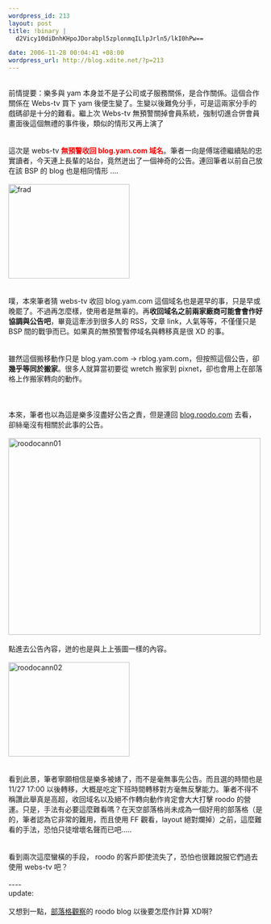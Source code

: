 ```yaml
--- 
wordpress_id: 213
layout: post
title: !binary |
  d2Vicy10diDnhKHpoJDorabpl5zplonmqILlpJrln5/lkI0hPw==

date: 2006-11-28 00:04:41 +08:00
wordpress_url: http://blog.xdite.net/?p=213
---
```

<br />前情提要：樂多與 yam 本身並不是子公司或子服務關係，是合作關係。這個合作關係在 Webs-tv 買下 yam 後便生變了。生變以後難免分手，可是這兩家分手的戲碼卻是十分的難看。繼上次 Webs-tv 無預警關掉會員系統，強制切進合併會員畫面後這個無禮的事件後，類似的情形又再上演了<br /><br /><br />這次是 webs-tv <font color="#ff0000"><strong>無預警收回 blog.yam.com 域名</strong></font>。筆者一向是傅瑞德繼續貼的忠實讀者，今天連上長輩的站台，竟然迸出了一個神奇的公告。連回筆者以前自己放在該 BSP 的 blog 也是相同情形 ....<br /><br /><a href="http://www.flickr.com/photos/14765209@N00/307746325/" title="Photo Sharing"><img width="240" height="187" src="http://static.flickr.com/118/307746325_6a4cb0bb21_m.jpg" alt="frad" /></a><br /><br /><br />噗，本來筆者猜 webs-tv 收回 blog.yam.com 這個域名也是遲早的事，只是早或晚罷了。不過再怎麼樣，使用者是無辜的。再<strong>收回域名之前兩家廠商可能會會作好協調與公告吧</strong>，畢竟這牽涉到很多人的 RSS，文章 link，人氣等等，不僅僅只是 BSP 間的戰爭而已。如果真的無預警暫停域名與轉移真是很 XD 的事。<br /><br /><br />雖然這個搬移動作只是 blog.yam.com -&gt; rblog.yam.com，但按照這個公告，卻<strong>幾乎等同於搬家</strong>。很多人就算當初要從 wretch 搬家到 pixnet，卻也會用上<a href="http://www.boggy.idv.tw/WREdirectr/"><img alt="" src="http://static.flickr.com/104/288512668_f674b45dac_m.jpg" /></a>在部落格上作搬家轉向的動作。<br /><br /><br /><br />本來，筆者也以為這是樂多沒盡好公告之責，但是連回 <a href="http://blog.roodo.com">blog.roodo.com</a> 去看，卻絲毫沒有相關於此事的公告。<br /><br /><a href="http://www.flickr.com/photos/14765209@N00/307757794/" title="Photo Sharing"><img width="500" height="390" src="http://static.flickr.com/105/307757794_6bc548714b.jpg" alt="roodocann01" /></a><br /><br />點進去公告內容，迸的也是與上上張圖一樣的內容。<br /><br /><a href="http://www.flickr.com/photos/14765209@N00/307757709/" title="Photo Sharing"><img width="240" height="187" src="http://static.flickr.com/118/307757709_6f4409b85a_m.jpg" alt="roodocann02" /></a><br /><br /><br />看到此景，筆者寧願相信是樂多被婊了，而不是毫無事先公告。而且選的時間也是 11/27 17:00 以後轉移，大概是吃定下班時間轉移對方毫無反擊能力。筆者不得不稱讚此舉真是高超，收回域名以及絕不作轉向動作肯定會大大打擊 roodo 的營運。只是，手法有必要這麼難看嗎？在天空部落格尚未成為一個好用的部落格（是的，筆者認為它非常的難用，而且使用 FF 觀看，layout 絕對爛掉）之前，這麼難看的手法，恐怕只徒增壞名聲而已吧.....<br /><br /><br />看到兩次這麼蠻橫的手段， roodo 的客戶即使流失了，恐怕也很難說服它們過去使用 webs-tv 吧？<br /><br />----<br />update:<br /><br />又想到一點，<a href="http://look.urs.tw">部落格觀察</a>的 roodo blog 以後要怎麼作計算 XD啊?
